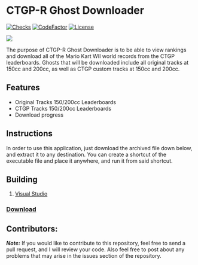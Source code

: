 # CTGP-R Ghost Downloader

[![Checks](https://img.shields.io/github/check-runs/Iswenzz/CTGP-R-Ghost-Downloader/master?logo=github)](https://github.com/Iswenzz/CTGP-R-Ghost-Downloader/actions)
[![CodeFactor](https://img.shields.io/codefactor/grade/github/Iswenzz/CTGP-R-Ghost-Downloader?label=codefactor&logo=codefactor)](https://www.codefactor.io/repository/github/iswenzz/CTGP-R-Ghost-Downloader)
[![License](https://img.shields.io/github/license/Iswenzz/CTGP-R-Ghost-Downloader?color=blue&logo=gitbook&logoColor=white)](https://github.com/Iswenzz/CTGP-R-Ghost-Downloader/blob/master/LICENSE)

![](https://i.imgur.com/SH7M1Th.jpeg)

The purpose of CTGP-R Ghost Downloader is to be able to view rankings and download all of the Mario Kart WII world records from the CTGP leaderboards. Ghosts that will be downloaded include all original tracks at 150cc and 200cc, as well as CTGP custom tracks at 150cc and 200cc.

## Features
* Original Tracks 150/200cc Leaderboards
* CTGP Tracks 150/200cc Leaderboards
* Download progress

## Instructions
In order to use this application, just download the archived file down below, and extract it to any destination. You can create a shortcut of the executable file and place it anywhere, and run it from said shortcut.

## Building
1. [Visual Studio](https://visualstudio.microsoft.com/)

### [Download](https://github.com/Iswenzz/CTGP-R-Ghost-Downloader/releases)

## Contributors:
***Note:*** If you would like to contribute to this repository, feel free to send a pull request, and I will review your code. Also feel free to post about any problems that may arise in the issues section of the repository.
